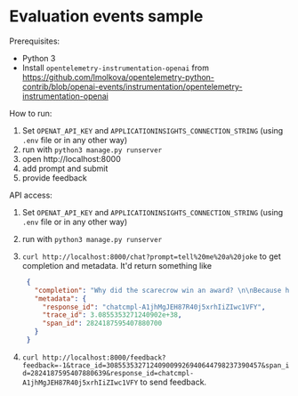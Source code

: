# Evaluation events sample

Prerequisites:
- Python 3
- Install `opentelemetry-instrumentation-openai` from https://github.com/lmolkova/opentelemetry-python-contrib/blob/openai-events/instrumentation/opentelemetry-instrumentation-openai

How to run:

1. Set `OPENAT_API_KEY` and `APPLICATIONINSIGHTS_CONNECTION_STRING` (using `.env` file or in any other way)
2. run with `python3 manage.py runserver`
3. open http://localhost:8000
4. add prompt and submit
5. provide feedback

API access:

1. Set `OPENAT_API_KEY` and `APPLICATIONINSIGHTS_CONNECTION_STRING` (using `.env` file or in any other way)
2. run with `python3 manage.py runserver`
3. `curl http://localhost:8000/chat?prompt=tell%20me%20a%20joke` to get completion and metadata. It'd return something like

   ```json
    {
      "completion": "Why did the scarecrow win an award? \n\nBecause he was outstanding in his field! \n\nAnd you know, he really knew how to raise the stakes – just ask the corn! 🌽😄",
      "metadata": {
        "response_id": "chatcmpl-A1jhMgJEH87R40j5xrhIiZIwc1VFY",
        "trace_id": 3.0855353271240902e+38,
        "span_id": 2824187595407880700
      }
    }
   ```

4. `curl http://localhost:8000/feedback?feedback=-1&trace_id=308553532712409009926940644798237390457&span_id=2824187595407880639&response_id=chatcmpl-A1jhMgJEH87R40j5xrhIiZIwc1VFY` to send feedback.


